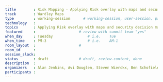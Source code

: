 ```yaml
---
title        : Risk Mapping - Applying Risk overlay with maps and security decision making
track        : Wardley Maps
type         : working-session      # working-session, user-session, product-session
technology   :
topics       : Applying Risk overlay with maps and security decision making    # for example ["GDPR"]
featured     :                    # review with summit team "yes"
when_day     : Tuesday                # i.e.    Tue
when_time    : PM-3                   # i.e.    AM-1
room_layout  :                    #
room_id      : 
session_slack: 
status       : draft              # draft, review-content, done
description  :
organizers   : Alan Jenkins, Avi Douglen, Steven Wierckx, Ben Schofield, Simon Wardley
participants :
---
```



<!--(add intro)

## WHY

(...)

## What

(...)

## Outcomes

(...)

## References

(...)


## Previous-->
